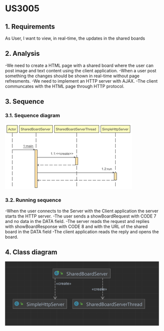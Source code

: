 # US3005

## 1. Requirements
As User, I want to view, in real-time, the updates in the shared boards

## 2. Analysis
-We need to create a HTML page with a shared board where the user can post image and text content using
the client application.
-When a user post something the changes should be shown in real-time without page refresments.
-We need to implement an HTTP server with AJAX.
-The client communcates with the HTML page through HTTP protocol.

## 3. Sequence

### 3.1. Sequence diagram
![sequence diagram](HttpServer_SequenceDiagram.png)

### 3.2. Running sequence
-When the user connects to the Server with the Client application the server starts the HTTP server.
-The user sends a showBoardRequest with CODE 7 and no data in the DATA field.
-The server reads the request and replies with showBoardResponse with CODE 8 and with the URL of the shared board in the DATA field
-The client application reads the reply and opens the board.

## 4. Class diagram
![class_diagram](US3005-CD.png)
